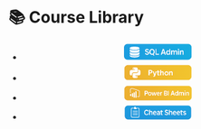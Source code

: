 # 📚 Course Library

<div class="grid cards" markdown>

- <a href="courses/sql-admin/index.md">
    <img src="assets/logos/sql-admin.png"
         alt="SQL Admin"
         style="width:120px;display:block;margin:0 auto 0.5rem;" />
    <span style="display:block;text-align:center;font-size:0.95rem;font-weight:600;">
 
    </span>
  </a>

- <a href="courses/python/index.md">
    <img src="assets/logos/python.png"
         alt="Python"
         style="width:120px;display:block;margin:0 auto 0.5rem;" />
    <span style="display:block;text-align:center;font-size:0.95rem;font-weight:600;">
   
    </span>
  </a>

- <a href="courses/power-bi-service/powerbi-service-cheatsheet.html">
    <img src="assets/logos/powerbi.png"
         alt="Power BI Admin"
         style="width:120px;display:block;margin:0 auto 0.5rem;" />
    <span style="display:block;text-align:center;font-size:0.95rem;font-weight:600;">
   
    </span>
  </a>

- <a href="cheat-sheets/index.md">
    <img src="assets/logos/cheat-sheet.png"
         alt="Cheat Sheets"
         style="width:120px;display:block;margin:0 auto 0.5rem;" />
    <span style="display:block;text-align:center;font-size:0.95rem;font-weight:600;">
      
    </span>
  </a>

</div>
